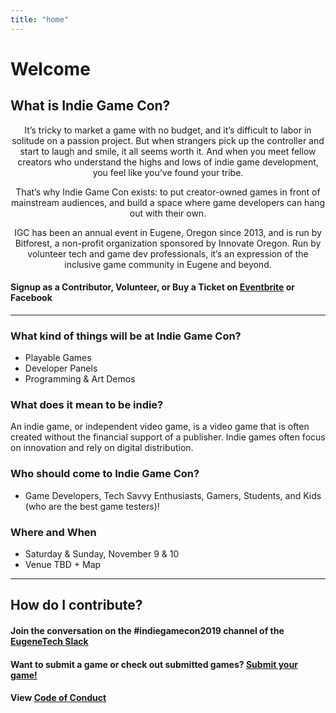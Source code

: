 ```yaml
---
title: "home"
---
```

# Welcome
## What is Indie Game Con?
<p align="center">
It’s tricky to market a game with no budget, and it’s difficult to labor in solitude on a passion project. But when strangers pick up the controller and start to laugh and smile, it all seems worth it. And when you meet fellow creators who understand the highs and lows of indie game development, you feel like you’ve found your tribe.
</p>
<p align="center">
That’s why Indie Game Con exists: to put creator-owned games in front of mainstream audiences, and build a space where game developers can hang out with their own.
</p>
<p align="center">
IGC has been an annual event in Eugene, Oregon since 2013, and is run by Bitforest, a non-profit organization sponsored by Innovate Oregon. Run by volunteer tech and game dev professionals, it’s an expression of the inclusive game community in Eugene and beyond.
</p>

#### Signup as a Contributor, Volunteer, or Buy a Ticket on [Eventbrite](https://www.eventbrite.com/e/indie-game-con-2019-tickets-54520160267) or Facebook

---

### What kind of things will be at Indie Game Con?
* Playable Games 
* Developer Panels
* Programming & Art Demos

### What does it mean to be indie?
An indie game, or independent video game, is a video game that is often created without the financial support of a publisher. Indie games often focus on innovation and rely on digital distribution.

### Who should come to Indie Game Con?
* Game Developers, Tech Savvy Enthusiasts, Gamers, Students, and Kids (who are the best game testers)!

### Where and When
*  Saturday & Sunday, November 9 & 10
*  Venue TBD +  Map

---

## How do I contribute?
#### Join the conversation on the #indiegamecon2019 channel of the [EugeneTech Slack](http://eugslack.com)

#### Want to submit a game or check out submitted games? [Submit your game!](/games)

#### View [Code of Conduct](/codeofconduct)

